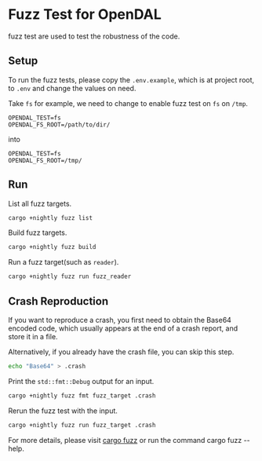 # Fuzz Test for OpenDAL

fuzz test are used to test the robustness of the code. 

## Setup



To run the fuzz tests, please copy the `.env.example`, which is at project root, to `.env` and change the values on need.

Take `fs` for example, we need to change to enable fuzz test on `fs` on `/tmp`.

```dotenv
OPENDAL_TEST=fs
OPENDAL_FS_ROOT=/path/to/dir/
```

into

```dotenv
OPENDAL_TEST=fs
OPENDAL_FS_ROOT=/tmp/
```


## Run

List all fuzz targets.

```bash
cargo +nightly fuzz list
```

Build fuzz targets.

```bash
cargo +nightly fuzz build
```

Run a fuzz target(such as `reader`).

```bash
cargo +nightly fuzz run fuzz_reader
```

## Crash Reproduction

If you want to reproduce a crash, you first need to obtain the Base64 encoded code, which usually appears at the end of a crash report, and store it in a file.

Alternatively, if you already have the crash file, you can skip this step.

```bash
echo "Base64" > .crash
```

Print the `std::fmt::Debug` output for an input.

```bash
cargo +nightly fuzz fmt fuzz_target .crash
```

Rerun the fuzz test with the input.

```bash
cargo +nightly fuzz run fuzz_target .crash
```

For more details, please visit [cargo fuzz](https://rust-fuzz.github.io/book/cargo-fuzz/tutorial.html) or run the command cargo fuzz --help.
